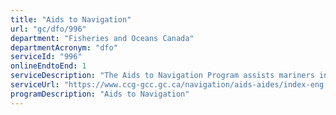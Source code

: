 ```yaml
---
title: "Aids to Navigation"
url: "gc/dfo/996"
department: "Fisheries and Oceans Canada"
departmentAcronym: "dfo"
serviceId: "996"
onlineEndtoEnd: 1
serviceDescription: "The Aids to Navigation Program assists mariners in determining position and course, to warn of dangers or obstructions or to advise of the location of the best or preferred route. These services help ensure accessible and effective vessel transit in Canadian waters."
serviceUrl: "https://www.ccg-gcc.gc.ca/navigation/aids-aides/index-eng.html"
programDescription: "Aids to Navigation"
---
```


